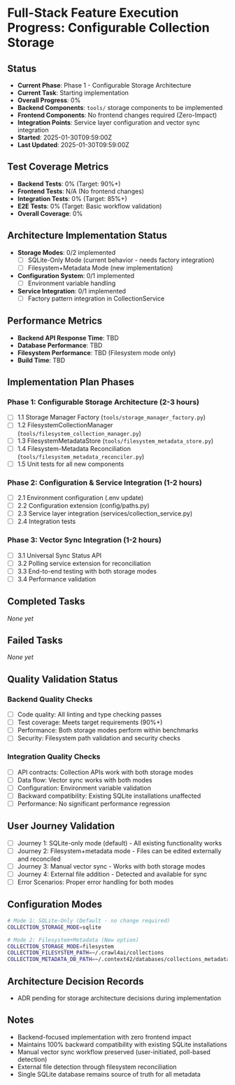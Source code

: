 # Full-Stack Feature Execution Progress: Configurable Collection Storage

## Status
- **Current Phase**: Phase 1 - Configurable Storage Architecture
- **Current Task**: Starting implementation
- **Overall Progress**: 0%
- **Backend Components**: `tools/` storage components to be implemented
- **Frontend Components**: No frontend changes required (Zero-Impact)
- **Integration Points**: Service layer configuration and vector sync integration
- **Started**: 2025-01-30T09:59:00Z
- **Last Updated**: 2025-01-30T09:59:00Z

## Test Coverage Metrics
- **Backend Tests**: 0% (Target: 90%+)
- **Frontend Tests**: N/A (No frontend changes)
- **Integration Tests**: 0% (Target: 85%+)
- **E2E Tests**: 0% (Target: Basic workflow validation)
- **Overall Coverage**: 0%

## Architecture Implementation Status
- **Storage Modes**: 0/2 implemented
  - [ ] SQLite-Only Mode (current behavior - needs factory integration)
  - [ ] Filesystem+Metadata Mode (new implementation)
- **Configuration System**: 0/1 implemented
  - [ ] Environment variable handling
- **Service Integration**: 0/1 implemented
  - [ ] Factory pattern integration in CollectionService

## Performance Metrics
- **Backend API Response Time**: TBD
- **Database Performance**: TBD
- **Filesystem Performance**: TBD (Filesystem mode only)
- **Build Time**: TBD

## Implementation Plan Phases

### Phase 1: Configurable Storage Architecture (2-3 hours)
- [ ] 1.1 Storage Manager Factory (`tools/storage_manager_factory.py`)
- [ ] 1.2 FilesystemCollectionManager (`tools/filesystem_collection_manager.py`) 
- [ ] 1.3 FilesystemMetadataStore (`tools/filesystem_metadata_store.py`)
- [ ] 1.4 Filesystem-Metadata Reconciliation (`tools/filesystem_metadata_reconciler.py`)
- [ ] 1.5 Unit tests for all new components

### Phase 2: Configuration & Service Integration (1-2 hours)
- [ ] 2.1 Environment configuration (.env update)
- [ ] 2.2 Configuration extension (config/paths.py)
- [ ] 2.3 Service layer integration (services/collection_service.py)
- [ ] 2.4 Integration tests

### Phase 3: Vector Sync Integration (1-2 hours)
- [ ] 3.1 Universal Sync Status API
- [ ] 3.2 Polling service extension for reconciliation
- [ ] 3.3 End-to-end testing with both storage modes
- [ ] 3.4 Performance validation

## Completed Tasks
*None yet*

## Failed Tasks
*None yet*

## Quality Validation Status
### Backend Quality Checks
- [ ] Code quality: All linting and type checking passes
- [ ] Test coverage: Meets target requirements (90%+)
- [ ] Performance: Both storage modes perform within benchmarks
- [ ] Security: Filesystem path validation and security checks

### Integration Quality Checks  
- [ ] API contracts: Collection APIs work with both storage modes
- [ ] Data flow: Vector sync works with both modes
- [ ] Configuration: Environment variable validation
- [ ] Backward compatibility: Existing SQLite installations unaffected
- [ ] Performance: No significant performance regression

## User Journey Validation
- [ ] Journey 1: SQLite-only mode (default) - All existing functionality works
- [ ] Journey 2: Filesystem+metadata mode - Files can be edited externally and reconciled
- [ ] Journey 3: Manual vector sync - Works with both storage modes
- [ ] Journey 4: External file addition - Detected and available for sync
- [ ] Error Scenarios: Proper error handling for both modes

## Configuration Modes
```bash
# Mode 1: SQLite-Only (Default - no change required)
COLLECTION_STORAGE_MODE=sqlite

# Mode 2: Filesystem+Metadata (New option)
COLLECTION_STORAGE_MODE=filesystem
COLLECTION_FILESYSTEM_PATH=~/.crawl4ai/collections
COLLECTION_METADATA_DB_PATH=~/.context42/databases/collections_metadata.db
```

## Architecture Decision Records
- ADR pending for storage architecture decisions during implementation

## Notes
- Backend-focused implementation with zero frontend impact
- Maintains 100% backward compatibility with existing SQLite installations
- Manual vector sync workflow preserved (user-initiated, poll-based detection)
- External file detection through filesystem reconciliation
- Single SQLite database remains source of truth for all metadata